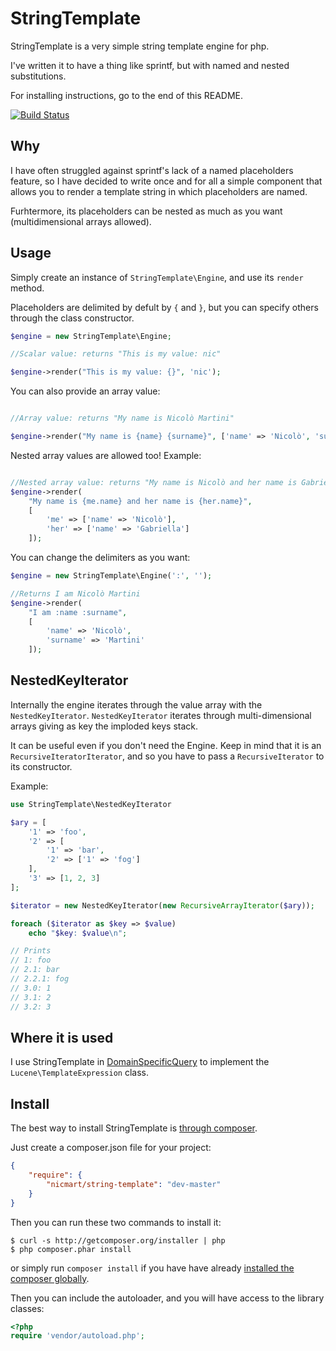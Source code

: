 # StringTemplate

StringTemplate is a very simple string template engine for php. 

I've written it to have a thing like sprintf, but with named and nested substitutions.

For installing instructions, go to the end of this README.

[![Build Status](https://travis-ci.org/nicmart/StringTemplate.png?branch=master)](https://travis-ci.org/nicmart/StringTemplate)

## Why

I have often struggled against sprintf's lack of a named placeholders feature, 
so I have decided to write once and for all a simple component that allows you to render a template string in which
placeholders are named.

Furhtermore, its placeholders can be nested as much as you want (multidimensional arrays allowed).

## Usage
Simply create an instance of `StringTemplate\Engine`, and use its `render` method. 

Placeholders are delimited by defult by `{` and `}`, but you can specify others through
the class constructor.

```php
$engine = new StringTemplate\Engine;

//Scalar value: returns "This is my value: nic"

$engine->render("This is my value: {}", 'nic');

```

You can also provide an array value:

```php

//Array value: returns "My name is Nicolò Martini"

$engine->render("My name is {name} {surname}", ['name' => 'Nicolò', 'surname' => 'Martini']);

```

Nested array values are allowed too! Example:

```php

//Nested array value: returns "My name is Nicolò and her name is Gabriella"
$engine->render(
    "My name is {me.name} and her name is {her.name}",
    [
        'me' => ['name' => 'Nicolò'],
        'her' => ['name' => 'Gabriella']
    ]);

```

You can change the delimiters as you want:
```php
$engine = new StringTemplate\Engine(':', '');

//Returns I am Nicolò Martini
$engine->render(
    "I am :name :surname",
    [
        'name' => 'Nicolò',
        'surname' => 'Martini'
    ]);

```

## NestedKeyIterator
Internally the engine iterates through the value array with the `NestedKeyIterator`. `NestedKeyIterator`
iterates through multi-dimensional arrays giving as key the imploded keys stack.

It can be useful even if you don't need the Engine. Keep in mind that it is an `RecursiveIteratorIterator`,
and so you have to pass  a `RecursiveIterator` to its constructor.

Example:
```php
use StringTemplate\NestedKeyIterator

$ary = [
    '1' => 'foo',
    '2' => [
        '1' => 'bar',
        '2' => ['1' => 'fog']
    ],
    '3' => [1, 2, 3]
];

$iterator = new NestedKeyIterator(new RecursiveArrayIterator($ary));

foreach ($iterator as $key => $value)
    echo "$key: $value\n";

// Prints
// 1: foo
// 2.1: bar
// 2.2.1: fog
// 3.0: 1
// 3.1: 2
// 3.2: 3

```
## Where it is used
I use StringTemplate in [DomainSpecificQuery](https://github.com/comperio/DomainSpecificQuery) 
to implement the `Lucene\TemplateExpression` class.

## Install

The best way to install StringTemplate is [through composer](http://getcomposer.org).

Just create a composer.json file for your project:

```JSON
{
    "require": {
        "nicmart/string-template": "dev-master"
    }
}
```

Then you can run these two commands to install it:

    $ curl -s http://getcomposer.org/installer | php
    $ php composer.phar install

or simply run `composer install` if you have have already [installed the composer globally](http://getcomposer.org/doc/00-intro.md#globally).

Then you can include the autoloader, and you will have access to the library classes:

```php
<?php
require 'vendor/autoload.php';
```

